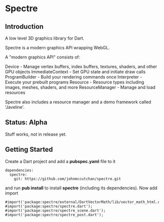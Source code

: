 # Spectre #

## Introduction ##
A low level 3D graphics library for Dart.

Spectre is a modern graphics API wrapping WebGL. 

A "modern graphics API" consists of:

Device - Manage vertex buffers, index buffers, textures, shaders, and other GPU objects
ImmediateContext - Set GPU state and initiate draw calls
ProgramBuilder - Build your rendering commands once
Interpreter - Execute your prebuilt programs
Resource - Resource types including images, meshes, shaders, and more
ResourceManager - Manage and load resources 

Spectre also includes a resource manager and a demo framework called 'Javeline'.


## Status: Alpha ##
Stuff works, not in release yet.


## Getting Started ##
Create a Dart project and add a **pubspec.yaml** file to it

```
dependencies:
  spectre:
    git: https://github.com/johnmccutchan/spectre.git
```
and run **pub install** to install **spectre** (including its dependencies). Now add import

```
#import('package:spectre/external/DartVectorMath/lib/vector_math_html.dart'); 
#import('package:spectre/spectre.dart');
#import('package:spectre/spectre_scene.dart');
#import('package:spectre/spectre_post.dart');
```


